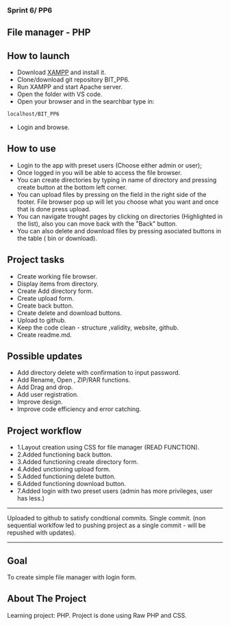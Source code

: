 ### Sprint 6/ PP6

## File manager - PHP

## How to launch

- Download [XAMPP](https://www.apachefriends.org/index.html) and install it.
- Clone/download git repository BIT_PP6.
- Run XAMPP and start Apache server.
- Open the folder with VS code.
- Open your browser and in the searchbar type in:

```sh
localhost/BIT_PP6
```

- Login and browse.

## How to use

- Login to the app with preset users (Choose either admin or user);
- Once logged in you will be able to access the file browser.
- You can create directories by typing in name of directory and pressing create button at the bottom left corner.
- You can upload files by pressing on the field in the right side of the footer. File browser pop up will let you choose what you want and once that is done press upload.
- You can navigate trought pages by clicking on directories (Highlighted in the list), also you can move back with the "Back" button.
- You can also delete and download files by pressing asociated buttons in the table ( bin or download).

## Project tasks

- Create working file browser.
- Display items from directory.
- Create Add directory form.
- Create upload form.
- Create back button.
- Create delete and download buttons.
- Upload to github.
- Keep the code clean - structure ,validity, website, github.
- Create readme.md.

## Possible updates

- Add directory delete with confirmation to input password.
- Add Rename, Open , ZIP/RAR functions.
- Add Drag and drop.
- Add user registration.
- Improve design.
- Improve code efficiency and error catching.

## Project workflow

- 1.Layout creation using CSS for file manager (READ FUNCTION).
- 2.Added functioning back button.
- 3.Added functioning create directory form.
- 4.Added unctioning upload form.
- 5.Added functioning delete button.
- 6.Added functioning download button.
- 7.Added login with two preset users (admin has more privileges, user has less.)

---

Uploaded to github to satisfy condtional commits. Single commit. (non sequential worklfow led to pushing project as a single commit - will be repushed with updates).

---

## Goal

To create simple file manager with login form.

## About The Project

Learning project: PHP.
Project is done using Raw PHP and CSS.
